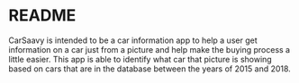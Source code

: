 # README

CarSaavy is intended to be a car information app to help a user get information on a car just from a picture and help make the buying process a little easier. This app is able to identify what car that picture is showing based on cars that are in the database between the years of 2015 and 2018.   
